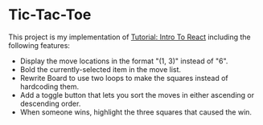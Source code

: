 # Tic-Tac-Toe

This project is my implementation of [Tutorial: Intro To React](https://facebook.github.io/react/tutorial/tutorial.html) including the following features:

- Display the move locations in the format "(1, 3)" instead of "6".
- Bold the currently-selected item in the move list.
- Rewrite Board to use two loops to make the squares instead of hardcoding them.
- Add a toggle button that lets you sort the moves in either ascending or descending order.
- When someone wins, highlight the three squares that caused the win.
